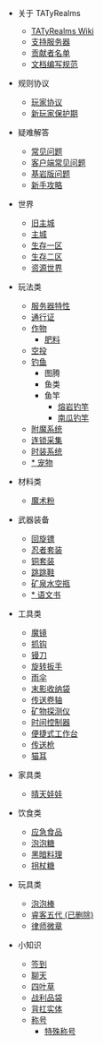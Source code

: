 * 关于 TATyRealms
    - [TATyRealms Wiki](README.md)
    - [支持服务器](donate.md)
	- [贡献者名单](contribute.md)
	- [文档编写规范](norm.md)

* 规则协议
	- [玩家协议](./rule/agreement.md)
	- [新玩家保护期](./rule/NewPlayerProtectionPeriod.md)

* 疑难解答
    - [常见问题](/Help/help.md)
    - [客户端常见问题](/Help/client.md)
    - [基岩版问题](/Help/BEHELP.md)
    - [新手攻略](/Help/strategy.md)
	
* 世界
	- [旧主城](/World/old_spawn)
	- [主城](/World/spawn)
	- [生存一区](/World/otd_doungeon)
	- [生存二区](/World/world)
	- [资源世界](/World/world_terra)
		
* 玩法类
	- [服务器特性](Play/peculiarity/README)
	- [通行证](/Play/battlepass/README)
	- [作物](/Play/Corps/README)
		- [肥料](/Play/Corps/fertilizer.md)
	- [空投](/Play/CrazyEnvoys/README)
	- [钓鱼](/Play/fishing/README)
		* 图腾
		* 鱼类
		* 鱼竿
			- [熔岩钓竿](/Play/fishing/rod/lava_rod/README)
			- [南瓜钓竿](/Play/fishing/rod/pumpkin_rod/README)
	- [附魔系统](/Play/enchants/README.md)
	- [连锁采集](/Play/veinminer/veinminer)
	- [时装系统](/Play/CosPlay/README)
	- [* 宠物](/Play/mcpets/README)

* 材料类
    - [<span class="item-magic_powder"></span> 魔术粉](/materials/magic_powder/README.md)

* 武器装备
	- [<span class="item-boomerang"></span> 回旋镖](/equi/boomerang/README)
	- [忍者套装](/equi/ninja/README)
	- [铜套装](/equi/copper/README.md)
	- [跳跳鞋](/equi/jump_boot/README.md)
	- [矿泉水空瓶](/equi/empty_bottle/README.md)
	- [* 语文书](/equi/chinese_book/README.md)

* 工具类
	- [<span class="item-mirror"></span> 魔镜](tools/mirror/README)
	- [抓钩](tools/grapnel/README.md)
	- [<span class="item-trowel"></span> 镘刀](tools/trowel/README.md)
	- [旋转扳手](tools/rotation_wrench/README.md)
	- [雨伞](/tools/umbrella/README.md)
	- [<span class="item-ender_storage_bag"></span> 末影收纳袋](/tools/ender_storage_bag/README.md)
	- [<span class="item-transfer_reel"></span> 传送卷轴](/tools/transfer_reel/README.md)
	- [<span class="item-mineral_detectorl"></span> 矿物探测仪](/tools/mineral_detector/README.md)
	- [<span class="item-time_controller"></span> 时间控制器](/tools/time_controller/README.md)
	- [<span class="item-portable_craft_table"></span> 便捷式工作台](/tools/portable_craft_table/README.md)
	- [传送枪](/tools/portal_gun/README.md)
	- [<span class="item-cat_ear"></span> 猫耳](/tools/cat_ear/README.md)

* 家具类
	- [晴天娃娃](furniture/sunny_doll/README.md)

* 饮食类
	- [<span class="item-paimon"></span> 应急食品](/food/paimon/README.md)
	- [泡泡糖](/food/bubble_gum/README.md)
	- [<span class="item-dark_cuisine"></span> 黑暗料理](food/dark_cuisine/README.md)
	- [<span class="item-candy_cane"></span> 拐杖糖](food/candy_cane/README.md)

* 玩具类
	- [泡泡棒](/toys/bubble_wand/README.md)
	- [睿客五代 (已删除)](/toys/RuiKeWuDai/README.md)
	- [律师微章](toys/attorney_badge/README.md)

* 小知识
	- [签到](/tips/signin/README)
	- [聊天](/tips/chat/README)
	- [四叶草](/tips/four_leaf_clover/README.md)
	- [战利品袋](tips/loot_bag/README.md)
	- [背扛实体](/tips/carry/README)
	- [称号](/tips/NameTag/README)
		- [特殊称号](/tips/NameTag/Tag.md)